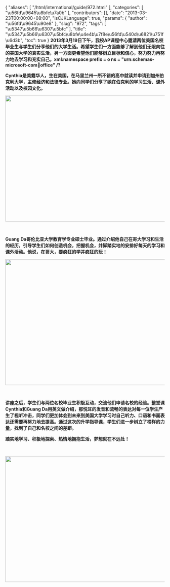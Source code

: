 {
    "aliases": [
        "/html/international/guide/972.html"
    ],
    "categories": [
        "\u56fd\u9645\u8bfe\u7a0b"
    ],
    "contributors": [],
    "date": "2013-03-23T00:00:00+08:00",
    "isCJKLanguage": true,
    "params": {
        "author": "\u56fd\u9645\u90e8"
    },
    "slug": "972",
    "tags": [
        "\u5347\u5b66\u6307\u5bfc"
    ],
    "title": "\u5347\u5b66\u6307\u5bfc\u8bfe\u4e4b\u7f8e\u56fd\u540d\u6821\u751f\u6d3b",
    "toc": true
}
**2013年3月19日下午，我校AP课程中心邀请两位美国名校毕业生与学生们分享他们的大学生活。希望学生们一方面能够了解到他们无限向往的美国大学的真实生活，另一方面更希望他们能够树立目标和信心，努力努力再努力地去学习和充实自己。xml:namespace prefix = o ns = "urn:schemas-microsoft-com:office:office" /?**

**Cynthia是美籍华人，生在美国，在马里兰州一所不错的高中就读并申请到加州伯克利大学，主修经济和法律专业。她向同学们分享了她在伯克利的学习生活、课外活动以及校园文化。**


<img
    src="https://cdn.tfls.online/mirror/full/dacc6dec3e2819009c1d14e2d130e7280b6efcac.jpg"
    style="display:block;margin-left:auto;margin-right:auto;"
    decoding="async"
    fetchpriority="auto"
    loading="lazy"
    height="397"
    width="600"
/>

 

 **Guang Da哥伦比亚大学教育学专业硕士毕业。通过介绍他自己在哥大学习和生活的经历，引导学生们如何创造机会，把握机会，并脚踏实地的安排好每天的学习和课外活动。他说，在哥大，要疯狂的学并疯狂的玩！**


<img
    src="https://cdn.tfls.online/mirror/full/817c08a0d1344fcdc54a109241adae19bc2f7e0c.jpg"
    style="display:block;margin-left:auto;margin-right:auto;"
    decoding="async"
    fetchpriority="auto"
    loading="lazy"
    height="397"
    width="600"
/>

 

 **讲座之后，学生们与两位名校毕业生积极互动，交流他们申请名校的经验。整堂课Cynthia和Guang Da用英文做介绍，那悦耳的发音和流畅的表达对每一位学生产生了视听冲击，同学们更加体会到未来到美国大学学习时自己听力、口语和书面表达还需要再努力地去提高。通过这次的升学指导课，学生们进一步树立了榜样的力量，找到了自己和名校之间的差距。**

**踏实地学习、积极地探索、热情地拥抱生活，梦想就在不远处！**

 

**<img
    src="https://cdn.tfls.online/mirror/full/8f467d0f9171f48b32dfb84aa84a03a39edfe257.jpg"
    style="display:block;margin-left:auto;margin-right:auto;"
    decoding="async"
    fetchpriority="auto"
    loading="lazy"
    height="397"
    width="600"
/>**

